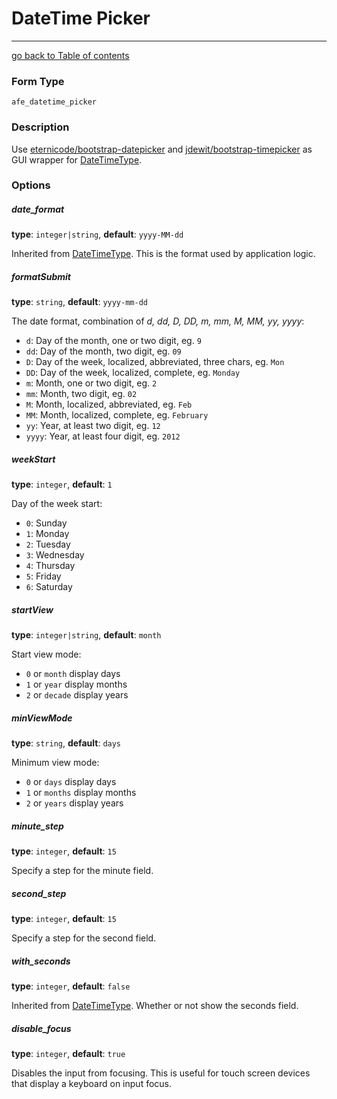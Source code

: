 # DateTime Picker
---------------------------------------

[go back to Table of contents][back-to-index]

[back-to-index]: https://github.com/avocode/FormExtensions/blob/master/Resources/doc/documentation.md

[symfony-datetimetype]: http://symfony.com/doc/current/reference/forms/types/datetime.html
[eternicode-datepicker]: https://github.com/eternicode/bootstrap-datepicker
[jdewit-timepicker]: https://github.com/jdewit/bootstrap-timepicker

### Form Type

 `afe_datetime_picker`
 
### Description

Use [eternicode/bootstrap-datepicker][eternicode-datepicker] and
[jdewit/bootstrap-timepicker][jdewit-timepicker] as GUI wrapper for
[DateTimeType][symfony-datetimetype].

### Options

##### date_format

**type**: `integer|string`, **default**: `yyyy-MM-dd`

Inherited from [DateTimeType][symfony-datetimetype]. This is the format used by 
application logic.

##### formatSubmit

**type**: `string`, **default**: `yyyy-mm-dd`

The date format, combination of *d, dd, D, DD, m, mm, M, MM, yy, yyyy*:

* `d`: Day of the month, one or two digit, eg. `9`
* `dd`: Day of the month, two digit, eg. `09`
* `D`: Day of the week, localized, abbreviated, three chars, eg. `Mon`
* `DD`: Day of the week, localized, complete, eg. `Monday`
* `m`: Month, one or two digit, eg. `2`
* `mm`: Month, two digit, eg. `02`
* `M`: Month, localized, abbreviated, eg. `Feb`
* `MM`: Month, localized, complete, eg. `February`
* `yy`: Year, at least two digit, eg. `12`
* `yyyy`: Year, at least four digit, eg. `2012`

##### weekStart

**type**: `integer`, **default**: `1`

Day of the week start:

* `0`: Sunday
* `1`: Monday
* `2`: Tuesday
* `3`: Wednesday
* `4`: Thursday
* `5`: Friday
* `6`: Saturday

##### startView

**type**: `integer|string`, **default**: `month`

Start view mode:

* `0` or `month` display days
* `1` or `year` display months
* `2` or `decade` display years

##### minViewMode

**type**: `string`, **default**: `days`

Minimum view mode:

* `0` or `days` display days
* `1` or `months` display months
* `2` or `years` display years

##### minute_step

**type**: `integer`, **default**: `15`

Specify a step for the minute field.

##### second_step

**type**: `integer`, **default**: `15`

Specify a step for the second field.

##### with_seconds

**type**: `integer`, **default**: `false`

Inherited from [DateTimeType][symfony-datetimetype]. Whether or not show the seconds field.

##### disable_focus

**type**: `integer`, **default**: `true`

Disables the input from focusing. This is useful for touch screen devices 
that display a keyboard on input focus.
